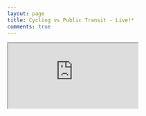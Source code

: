 ```yaml
---
layout: page
title: Cycling vs Public Transit - Live!*
comments: true
---
```


<iframe class="bikeframe" src="https://evanodell.shinyapps.io/cycling-v-oyster/" ></iframe>
